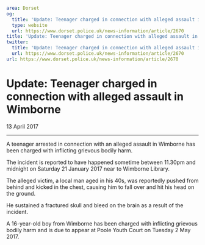 ```yaml
area: Dorset
og:
  title: 'Update: Teenager charged in connection with alleged assault in Wimborne'
  type: website
  url: https://www.dorset.police.uk/news-information/article/2670
title: 'Update: Teenager charged in connection with alleged assault in Wimborne |'
twitter:
  title: 'Update: Teenager charged in connection with alleged assault in Wimborne'
  url: https://www.dorset.police.uk/news-information/article/2670
url: https://www.dorset.police.uk/news-information/article/2670
```

# Update: Teenager charged in connection with alleged assault in Wimborne

13 April 2017

* * *

A teenager arrested in connection with an alleged assault in Wimborne has been charged with inflicting grievous bodily harm.

The incident is reported to have happened sometime between 11.30pm and midnight on Saturday 21 January 2017 near to Wimborne Library.

The alleged victim, a local man aged in his 40s, was reportedly pushed from behind and kicked in the chest, causing him to fall over and hit his head on the ground.

He sustained a fractured skull and bleed on the brain as a result of the incident.

A 16-year-old boy from Wimborne has been charged with inflicting grievous bodily harm and is due to appear at Poole Youth Court on Tuesday 2 May 2017.
